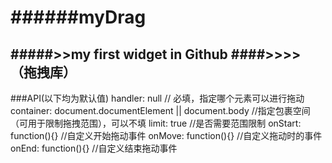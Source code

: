 ######myDrag
=====

#####>>my first widget in Github
####>>>>（拖拽库） 
-----


###API(以下均为默认值)
  handler: null    // 必填，指定哪个元素可以进行拖动
  container: document.documentElement || document.body    //指定包裹空间（可用于限制拖拽范围），可以不填
  limit: true    //是否需要范围限制
  onStart: function(){}    //自定义开始拖动事件
  onMove: function(){}    //自定义拖动时的事件
  onEnd: function(){}    //自定义结束拖动事件



